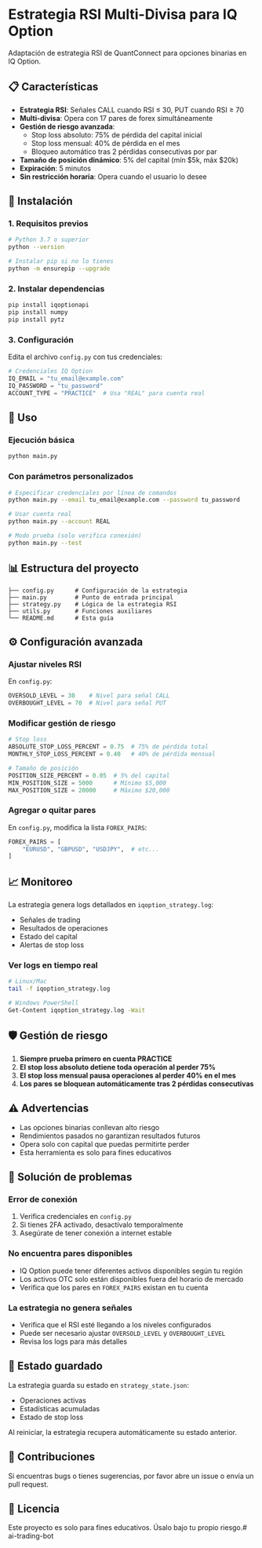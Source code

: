 # Estrategia RSI Multi-Divisa para IQ Option

Adaptación de estrategia RSI de QuantConnect para opciones binarias en IQ Option.

## 📋 Características

- **Estrategia RSI**: Señales CALL cuando RSI ≤ 30, PUT cuando RSI ≥ 70
- **Multi-divisa**: Opera con 17 pares de forex simultáneamente
- **Gestión de riesgo avanzada**:
  - Stop loss absoluto: 75% de pérdida del capital inicial
  - Stop loss mensual: 40% de pérdida en el mes
  - Bloqueo automático tras 2 pérdidas consecutivas por par
- **Tamaño de posición dinámico**: 5% del capital (mín $5k, máx $20k)
- **Expiración**: 5 minutos
- **Sin restricción horaria**: Opera cuando el usuario lo desee

## 🚀 Instalación

### 1. Requisitos previos

```bash
# Python 3.7 o superior
python --version

# Instalar pip si no lo tienes
python -m ensurepip --upgrade
```

### 2. Instalar dependencias

```bash
pip install iqoptionapi
pip install numpy
pip install pytz
```

### 3. Configuración

Edita el archivo `config.py` con tus credenciales:

```python
# Credenciales IQ Option
IQ_EMAIL = "tu_email@example.com"
IQ_PASSWORD = "tu_password"
ACCOUNT_TYPE = "PRACTICE"  # Usa "REAL" para cuenta real
```

## 📖 Uso

### Ejecución básica

```bash
python main.py
```

### Con parámetros personalizados

```bash
# Especificar credenciales por línea de comandos
python main.py --email tu_email@example.com --password tu_password

# Usar cuenta real
python main.py --account REAL

# Modo prueba (solo verifica conexión)
python main.py --test
```

## 📊 Estructura del proyecto

```
├── config.py      # Configuración de la estrategia
├── main.py        # Punto de entrada principal
├── strategy.py    # Lógica de la estrategia RSI
├── utils.py       # Funciones auxiliares
└── README.md      # Esta guía
```

## ⚙️ Configuración avanzada

### Ajustar niveles RSI

En `config.py`:
```python
OVERSOLD_LEVEL = 30    # Nivel para señal CALL
OVERBOUGHT_LEVEL = 70  # Nivel para señal PUT
```

### Modificar gestión de riesgo

```python
# Stop loss
ABSOLUTE_STOP_LOSS_PERCENT = 0.75  # 75% de pérdida total
MONTHLY_STOP_LOSS_PERCENT = 0.40   # 40% de pérdida mensual

# Tamaño de posición
POSITION_SIZE_PERCENT = 0.05  # 5% del capital
MIN_POSITION_SIZE = 5000      # Mínimo $5,000
MAX_POSITION_SIZE = 20000     # Máximo $20,000
```

### Agregar o quitar pares

En `config.py`, modifica la lista `FOREX_PAIRS`:
```python
FOREX_PAIRS = [
    "EURUSD", "GBPUSD", "USDJPY",  # etc...
]
```

## 📈 Monitoreo

La estrategia genera logs detallados en `iqoption_strategy.log`:

- Señales de trading
- Resultados de operaciones
- Estado del capital
- Alertas de stop loss

### Ver logs en tiempo real

```bash
# Linux/Mac
tail -f iqoption_strategy.log

# Windows PowerShell
Get-Content iqoption_strategy.log -Wait
```

## 🛡️ Gestión de riesgo

1. **Siempre prueba primero en cuenta PRACTICE**
2. **El stop loss absoluto detiene toda operación al perder 75%**
3. **El stop loss mensual pausa operaciones al perder 40% en el mes**
4. **Los pares se bloquean automáticamente tras 2 pérdidas consecutivas**

## ⚠️ Advertencias

- Las opciones binarias conllevan alto riesgo
- Rendimientos pasados no garantizan resultados futuros
- Opera solo con capital que puedas permitirte perder
- Esta herramienta es solo para fines educativos

## 🔧 Solución de problemas

### Error de conexión

1. Verifica credenciales en `config.py`
2. Si tienes 2FA activado, desactívalo temporalmente
3. Asegúrate de tener conexión a internet estable

### No encuentra pares disponibles

- IQ Option puede tener diferentes activos disponibles según tu región
- Los activos OTC solo están disponibles fuera del horario de mercado
- Verifica que los pares en `FOREX_PAIRS` existan en tu cuenta

### La estrategia no genera señales

- Verifica que el RSI esté llegando a los niveles configurados
- Puede ser necesario ajustar `OVERSOLD_LEVEL` y `OVERBOUGHT_LEVEL`
- Revisa los logs para más detalles

## 📝 Estado guardado

La estrategia guarda su estado en `strategy_state.json`:
- Operaciones activas
- Estadísticas acumuladas
- Estado de stop loss

Al reiniciar, la estrategia recupera automáticamente su estado anterior.

## 🤝 Contribuciones

Si encuentras bugs o tienes sugerencias, por favor abre un issue o envía un pull request.

## 📄 Licencia

Este proyecto es solo para fines educativos. Úsalo bajo tu propio riesgo.# ai-trading-bot

